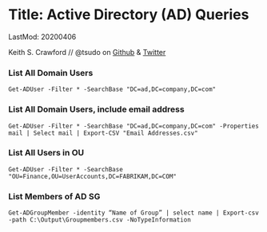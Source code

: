 # Title: Active Directory (AD) Queries

LastMod: 20200406

Keith S. Crawford // 
@tsudo on [Github](https://github.com/tsudo) & [Twitter](https://twitter.com/tsudo)

### List All Domain Users
`Get-ADUser -Filter * -SearchBase "DC=ad,DC=company,DC=com"`

### List All Domain Users, include email address
`Get-ADUser -Filter * -SearchBase "DC=ad,DC=company,DC=com" -Properties mail | Select mail | Export-CSV "Email Addresses.csv"`

### List All Users in OU
`Get-ADUser -Filter * -SearchBase "OU=Finance,OU=UserAccounts,DC=FABRIKAM,DC=COM"`

### List Members of AD SG
`Get-ADGroupMember -identity “Name of Group” | select name | Export-csv -path C:\Output\Groupmembers.csv -NoTypeInformation`
